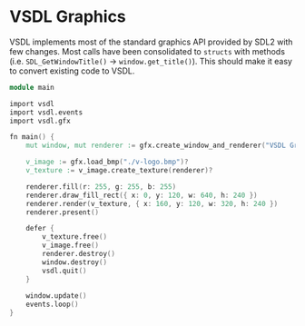 # VSDL Graphics

VSDL implements most of the standard graphics API provided by SDL2 with few changes. Most calls have been consolidated to `structs` with methods (i.e. `SDL_GetWindowTitle()` -> `window.get_title()`). This should make it easy to convert existing code to VSDL.

```v
module main

import vsdl
import vsdl.events
import vsdl.gfx

fn main() {
	mut window, mut renderer := gfx.create_window_and_renderer("VSDL Graphics Demo", -1, -1, 640, 480, .shown)?

	v_image := gfx.load_bmp("./v-logo.bmp")?
	v_texture := v_image.create_texture(renderer)?

	renderer.fill(r: 255, g: 255, b: 255)
	renderer.draw_fill_rect({ x: 0, y: 120, w: 640, h: 240 })
	renderer.render(v_texture, { x: 160, y: 120, w: 320, h: 240 })
	renderer.present()

	defer {
		v_texture.free()
		v_image.free()
		renderer.destroy()
		window.destroy()
		vsdl.quit()
	}
	
	window.update()
	events.loop()
}
```